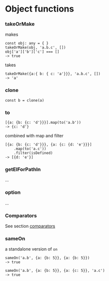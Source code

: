 # Object functions

### takeOrMake

makes

```
const obj: any = { }
takeOrMake(obj, 'a.b.c', [])
obj['a']['b']['c'] === []
-> true
```

takes

```
takeOrMake({a:{ b: { c: 'a'}}}, 'a.b.c', [])
-> 'a'
```

### clone

```
const b = clone(a)
```

### to

```
[{a: {b: {c: 'd'}}}].map(to('a.b'))
-> {c: 'd'}
```

combined with map and filter

```
[{a: {b: {c: 'd'}}}, {a: {c: {d: 'e'}}}]
    .map(to('a.c'))
    .filter(isDefined)
-> [{d: 'e'}]
```

### getElForPathIn

...

### option

...

### Comparators

See section [comparators](./preds_comps.md)

### sameOn

a standalone version of `on`

```
sameOn('a.b', {a: {b: 5}}, {a: {b: 5}})
-> true
```

```
sameOn('a.b', {a: {b: 5}}, {a: {c: 5}}, 'a.c')
-> true
```
